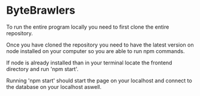 # ByteBrawlers
To run the entire program locally you need to first clone the entire repository.

Once you have cloned the repository you need to have the latest version on node installed on your computer so you are able to run npm commands.

If node is already installed than in your terminal locate the frontend directory and run 'npm start'. 

Running 'npm start' should start the page on your localhost and connect to the database on your localhost aswell.
